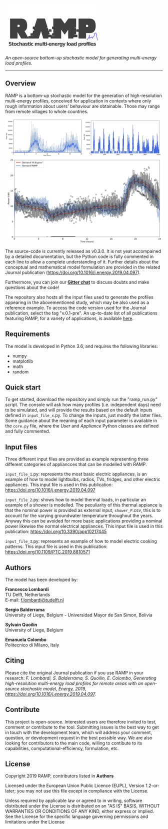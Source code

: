 <img src="/docs/figures/RAMP_logo_basic.png" width="300">

*An open-source bottom-up stochastic model for generating multi-energy load profiles.*

---

## Overview
RAMP is a bottom-up stochastic model for the generation of high-resolution multi-energy profiles, conceived for application in contexts where only rough information about users' behaviour are obtainable. Those may range from remote villages to whole countries.

<img src="/docs/figures/Example_output.jpg" width="700">

The source-code is currently released as v0.3.0. It is not yeat accompained by a detailed documentation, but the Python code is fully commented in each line to allow a complete understanding of it. Further details about the conceptual and mathematical model formulation are provided in the related Journal publication (https://doi.org/10.1016/j.energy.2019.04.097). 

Furthermore, you can join our **[Gitter chat](https://gitter.im/RAMP-project/community)** to discuss doubts and make questions about the code!

The repository also hosts all the input files used to generate the profiles appearing in the abovementioned study, which may be also used as a reference example. To access the code version used for the Journal publication, select the tag "v.0.1-pre".
An up-to-date list of all publications featuring RAMP, for a variety of applications, is available [here](/docs/pubs_list.md).

## Requirements
The model is developed in Python 3.6, and requires the following libraries:
* numpy
* matplotlib
* math
* random

## Quick start
To get started, download the repository and simply run the "ramp_run.py" script. The console will ask how many profiles (i.e. independent days) need to be simulated, and will provide the results based on the default inputs defined in `input_file_x`.py. To change the inputs, just modify the latter files. Some guidance about the meaning of each input parameter is available in the `core.py` file, where the *User* and *Appliance* Python classes are defined and fully commented. 

## Input files
Three different input files are provided as example representing three different categories of appliancces that can be modelled with RAMP.

`input_file_1`.py: represents the most basic electric appliances, is an example of how to model lightbulbs, radios, TVs, fridges, and other electric appliances. This input file is used in this publication: https://doi.org/10.1016/j.energy.2019.04.097

`input_file_2`.py: shows how to model thermal loads, in particular an example of a shower is modelled. The peculiarity of this thermal appiance is that the nominal power is provided as external input, `shower_P`.csv, this is to account for the varying groundwater temperature throughout the years. Anyway this can be avoided for more basic applications providing a nominal power likewise the normal electrical appliances. This input file is used in this publication: https://doi.org/10.3390/app10217445

`input_file_3`.py: represents an example of how to model electric cooking patterns. This input file is used in this publication: https://doi.org/10.1109/PTC.2019.8810571

## Authors
The model has been developed by:

**Francesco Lombardi** <br/>
TU Delft, Netherlands <br/>
E-mail: f.lombardi@tudelft.nl <br/>

**Sergio Balderrama** <br/>
University of Liege, Belgium - Universidad Mayor de San Simon, Bolivia <br/>

**Sylvain Quoilin** <br/>
University of Liege, Belgium <br/>

**Emanuela Colombo** <br/>
Politecnico di Milano, Italy <br/>

## Citing
Please cite the original Journal publication if you use RAMP in your research:
*F. Lombardi, S. Balderrama, S. Quoilin, E. Colombo, Generating high-resolution multi-energy load profiles for remote areas with an open-source stochastic model, Energy, 2019, https://doi.org/10.1016/j.energy.2019.04.097.*

## Contribute
This project is open-source. Interested users are therefore invited to test, comment or contribute to the tool. Submitting issues is the best way to get in touch with the development team, which will address your comment, question, or development request in the best possible way. We are also looking for contributors to the main code, willing to contibute to its capabilities, computational-efficiency, formulation, etc. 

## License
Copyright 2019 RAMP, contributors listed in **Authors**

Licensed under the European Union Public Licence (EUPL), Version 1.2-or-later; you may not use this file except in compliance with the License. 

Unless required by applicable law or agreed to in writing, software distributed under the License is distributed on an "AS IS" BASIS, WITHOUT WARRANTIES OR CONDITIONS OF ANY KIND, either express or implied. See the License for the specific language governing permissions and limitations under the License

